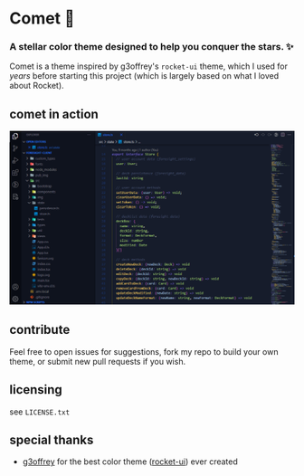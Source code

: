 # Comet 💫
### A stellar color theme designed to help you conquer the stars. ✨

Comet is a theme inspired by g3offrey's `rocket-ui` theme, which I used for *years* before starting this project (which is largely based on what I loved about Rocket).

## comet in action
![screenshot of Comet theme](https://github.com/heroldev/comet-ui/blob/master/screenshot.png?raw=true)

## contribute
Feel free to open issues for suggestions, fork my repo to build your own theme, or submit new pull requests if you wish.

## licensing
see `LICENSE.txt`

## special thanks
* [g3offrey](https://github.com/g3offrey) for the best color theme ([rocket-ui](https://github.com/g3offrey/rocket-ui)) ever created